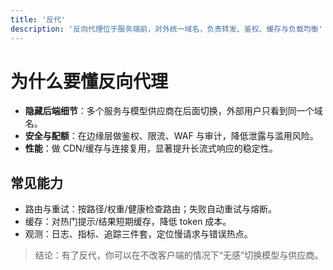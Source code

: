 ```yaml
---
title: '反代'
description: '反向代理位于服务端前，对外统一域名，负责转发、鉴权、缓存与负载均衡'
---
```


# 为什么要懂反向代理

- **隐藏后端细节**：多个服务与模型供应商在后面切换，外部用户只看到同一个域名。
- **安全与配额**：在边缘层做鉴权、限流、WAF 与审计，降低泄露与滥用风险。
- **性能**：做 CDN/缓存与连接复用，显著提升长流式响应的稳定性。

## 常见能力

- 路由与重试：按路径/权重/健康检查路由；失败自动重试与熔断。
- 缓存：对热门提示/结果短期缓存，降低 token 成本。
- 观测：日志、指标、追踪三件套，定位慢请求与错误热点。

> 结论：有了反代，你可以在不改客户端的情况下“无感”切换模型与供应商。
